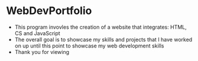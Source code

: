 # WebDevPortfolio

- This program invovles the creation of a website that integrates: HTML, CS and JavaScript
- The overall goal is to showcase my skills and projects that I have worked on up until this point to showcase my web development skills
- Thank you for viewing
